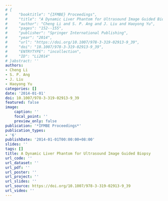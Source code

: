 ```yaml
---
# {
#     "booktitle": "{IFMBE} Proceedings",
#     "title": "A Dynamic Liver Phantom for Ultrasound Image Guided Biopsy",
#     "author": "Cheng Li and S. P. Ang and J. Liu and Haoyong Yu",
#     "pages": "152--155",
#     "publisher": "Springer International Publishing",
#     "year": "2014",
#     "url": "https://doi.org/10.1007/978-3-319-02913-9_39",
#     "doi": "10.1007/978-3-319-02913-9_39",
#     "ENTRYTYPE": "incollection",
#     "ID": "Li2014"
# }abstract: ''
authors:
- Cheng Li
- S. P. Ang
- J. Liu
- Haoyong Yu
categories: []
date: '2014-01-01'
doi: 10.1007/978-3-319-02913-9_39
featured: false
image:
    caption: ''
    focal_point: ''
    preview_only: false
publication: '*IFMBE Proceedings*'
publication_types:
- '6'
publishDate: '2014-01-01T00:00:00+08:00'
slides: ''
tags: []
title: A Dynamic Liver Phantom for Ultrasound Image Guided Biopsy
url_code: ''
url_dataset: ''
url_pdf: ''
url_poster: ''
url_project: ''
url_slides: ''
url_source: https://doi.org/10.1007/978-3-319-02913-9_39
url_video: ''
---
```

